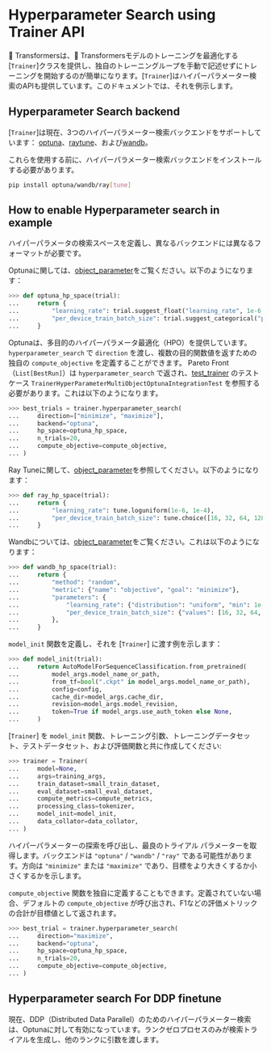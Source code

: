 <!--Copyright 2023 The HuggingFace Team. All rights reserved.

Licensed under the Apache License, Version 2.0 (the "License"); you may not use this file except in compliance with
the License. You may obtain a copy of the License at

http://www.apache.org/licenses/LICENSE-2.0

Unless required by applicable law or agreed to in writing, software distributed under the License is distributed on
an "AS IS" BASIS, WITHOUT WARRANTIES OR CONDITIONS OF ANY KIND, either express or implied. See the License for the

⚠️ Note that this file is in Markdown but contain specific syntax for our doc-builder (similar to MDX) that may not be
rendered properly in your Markdown viewer.

-->

# Hyperparameter Search using Trainer API

🤗 Transformersは、🤗 Transformersモデルのトレーニングを最適化する[`Trainer`]クラスを提供し、独自のトレーニングループを手動で記述せずにトレーニングを開始するのが簡単になります。[`Trainer`]はハイパーパラメーター検索のAPIも提供しています。このドキュメントでは、それを例示します。

## Hyperparameter Search backend

[`Trainer`]は現在、3つのハイパーパラメーター検索バックエンドをサポートしています：
[optuna](https://optuna.org/)、[raytune](https://docs.ray.io/en/latest/tune/index.html)、および[wandb](https://wandb.ai/site/sweeps)。

これらを使用する前に、ハイパーパラメーター検索バックエンドをインストールする必要があります。
```bash
pip install optuna/wandb/ray[tune]
```

## How to enable Hyperparameter search in example

ハイパーパラメータの検索スペースを定義し、異なるバックエンドには異なるフォーマットが必要です。

Optunaに関しては、[object_parameter](https://optuna.readthedocs.io/en/stable/tutorial/10_key_features/002_configurations.html#sphx-glr-tutorial-10-key-features-002-configurations-py)をご覧ください。以下のようになります：


```py
>>> def optuna_hp_space(trial):
...     return {
...         "learning_rate": trial.suggest_float("learning_rate", 1e-6, 1e-4, log=True),
...         "per_device_train_batch_size": trial.suggest_categorical("per_device_train_batch_size", [16, 32, 64, 128]),
...     }
```

Optunaは、多目的のハイパーパラメータ最適化（HPO）を提供しています。 `hyperparameter_search` で `direction` を渡し、複数の目的関数値を返すための独自の `compute_objective` を定義することができます。 Pareto Front（`List[BestRun]`）は `hyperparameter_search` で返され、[test_trainer](https://github.com/huggingface/transformers/blob/main/tests/trainer/test_trainer.py) のテストケース `TrainerHyperParameterMultiObjectOptunaIntegrationTest` を参照する必要があります。これは以下のようになります。


```py
>>> best_trials = trainer.hyperparameter_search(
...     direction=["minimize", "maximize"],
...     backend="optuna",
...     hp_space=optuna_hp_space,
...     n_trials=20,
...     compute_objective=compute_objective,
... )
```

Ray Tuneに関して、[object_parameter](https://docs.ray.io/en/latest/tune/api/search_space.html)を参照してください。以下のようになります：


```py
>>> def ray_hp_space(trial):
...     return {
...         "learning_rate": tune.loguniform(1e-6, 1e-4),
...         "per_device_train_batch_size": tune.choice([16, 32, 64, 128]),
...     }
```

Wandbについては、[object_parameter](https://docs.wandb.ai/guides/sweeps/configuration)をご覧ください。これは以下のようになります：

```py
>>> def wandb_hp_space(trial):
...     return {
...         "method": "random",
...         "metric": {"name": "objective", "goal": "minimize"},
...         "parameters": {
...             "learning_rate": {"distribution": "uniform", "min": 1e-6, "max": 1e-4},
...             "per_device_train_batch_size": {"values": [16, 32, 64, 128]},
...         },
...     }
```

`model_init` 関数を定義し、それを [`Trainer`] に渡す例を示します：


```py
>>> def model_init(trial):
...     return AutoModelForSequenceClassification.from_pretrained(
...         model_args.model_name_or_path,
...         from_tf=bool(".ckpt" in model_args.model_name_or_path),
...         config=config,
...         cache_dir=model_args.cache_dir,
...         revision=model_args.model_revision,
...         token=True if model_args.use_auth_token else None,
...     )
```

[`Trainer`] を `model_init` 関数、トレーニング引数、トレーニングデータセット、テストデータセット、および評価関数と共に作成してください:


```py
>>> trainer = Trainer(
...     model=None,
...     args=training_args,
...     train_dataset=small_train_dataset,
...     eval_dataset=small_eval_dataset,
...     compute_metrics=compute_metrics,
...     processing_class=tokenizer,
...     model_init=model_init,
...     data_collator=data_collator,
... )
```

ハイパーパラメーターの探索を呼び出し、最良のトライアル パラメーターを取得します。バックエンドは `"optuna"` / `"wandb"` / `"ray"` である可能性があります。方向は `"minimize"` または `"maximize"` であり、目標をより大きくするか小さくするかを示します。

`compute_objective` 関数を独自に定義することもできます。定義されていない場合、デフォルトの `compute_objective` が呼び出され、F1などの評価メトリックの合計が目標値として返されます。


```py
>>> best_trial = trainer.hyperparameter_search(
...     direction="maximize",
...     backend="optuna",
...     hp_space=optuna_hp_space,
...     n_trials=20,
...     compute_objective=compute_objective,
... )
```

## Hyperparameter search For DDP finetune
現在、DDP（Distributed Data Parallel）のためのハイパーパラメーター検索は、Optunaに対して有効になっています。ランクゼロプロセスのみが検索トライアルを生成し、他のランクに引数を渡します。
